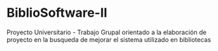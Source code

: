 # BiblioSoftware-II
Proyecto Universitario - Trabajo Grupal orientado a la elaboración de proyecto en la busqueda de mejorar el sistema utilizado en bibliotecas
